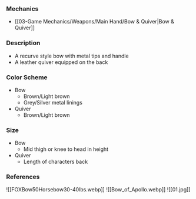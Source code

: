 ### Mechanics
- [[03-Game Mechanics/Weapons/Main Hand/Bow & Quiver|Bow & Quiver]]
### Description
- A recurve style bow with metal tips and handle
- A leather quiver equipped on the back
### Color Scheme
- Bow
	- Brown/Light brown
	- Grey/Silver metal linings
- Quiver
	- Brown/Light brown
### Size
- Bow
	- Mid thigh or knee to head in height
- Quiver
	- Length of characters back
### References
![[FOXBow50Horsebow30-40lbs.webp]]
![[Bow_of_Apollo.webp]]
![[01.jpg]]